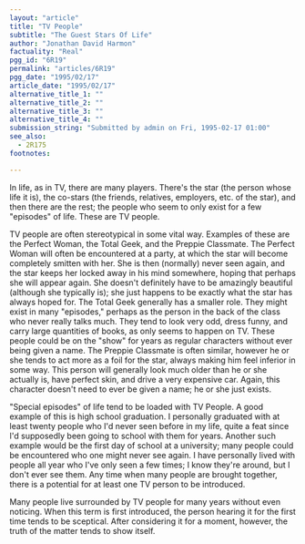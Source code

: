 ```yaml
---
layout: "article"
title: "TV People"
subtitle: "The Guest Stars Of Life"
author: "Jonathan David Harmon"
factuality: "Real"
pgg_id: "6R19"
permalink: "articles/6R19"
pgg_date: "1995/02/17"
article_date: "1995/02/17"
alternative_title_1: ""
alternative_title_2: ""
alternative_title_3: ""
alternative_title_4: ""
submission_string: "Submitted by admin on Fri, 1995-02-17 01:00"
see_also:
  - 2R175
footnotes: 

---
```

<div>
<p>In life, as in TV, there are many players. There's the star (the person whose life it is), the co-stars (the friends, relatives, employers, etc. of the star), and then there are the rest; the people who seem to only exist for a few "episodes" of life. These are TV people.</p>
<p>TV people are often stereotypical in some vital way. Examples of these are the Perfect Woman, the Total Geek, and the Preppie Classmate. The Perfect Woman will often be encountered at a party, at which the star will become completely smitten with her. She is then (normally) never seen again, and the star keeps her locked away in his mind somewhere, hoping that perhaps she will appear again. She doesn't definitely have to be amazingly beautiful (although she typically is); she just happens to be exactly what the star has always hoped for. The Total Geek generally has a smaller role. They might exist in many "episodes," perhaps as the person in the back of the class who never really talks much. They tend to look very odd, dress funny, and carry large quantities of books, as only seems to happen on TV. These people could be on the "show" for years as regular characters without ever being given a name. The Preppie Classmate is often similar, however he or she tends to act more as a foil for the star, always making him feel inferior in some way. This person will generally look much older than he or she actually is, have perfect skin, and drive a very expensive car. Again, this character doesn't need to ever be given a name; he or she just exists.</p>
<p>"Special episodes" of life tend to be loaded with TV People. A good example of this is high school graduation. I personally graduated with at least twenty people who I'd never seen before in my life, quite a feat since I'd supposedly been going to school with them for years. Another such example would be the first day of school at a university; many people could be encountered who one might never see again. I have personally lived with people all year who I've only seen a few times; I know they're around, but I don't ever see them. Any time when many people are brought together, there is a potential for at least one TV person to be introduced.</p>
<p>Many people live surrounded by TV people for many years without even noticing. When this term is first introduced, the person hearing it for the first time tends to be sceptical. After considering it for a moment, however, the truth of the matter tends to show itself.</p>
</div>
